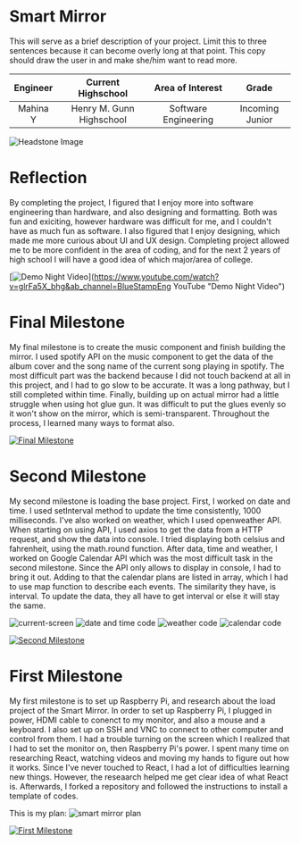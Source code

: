 ﻿# Smart Mirror
This will serve as a brief description of your project. Limit this to three sentences because it can become overly long at that point. This copy should draw the user in and make she/him want to read more.

| **Engineer** | **Current Highschool** | **Area of Interest** | **Grade** |
|:--:|:--:|:--:|:--:|
| Mahina Y | Henry M. Gunn Highschool | Software Engineering | Incoming Junior

![Headstone Image](https://cdn.discordapp.com/attachments/632794105931628544/868193748914421780/unknown.png)

# Reflection
By completing the project, I figured that I enjoy more into software engineering than hardware, and also designing and formatting. Both was fun and exiciting, however hardware was difficult for me, and I couldn't have as much fun as software. I also figured that I enjoy designing, which made me more curious about UI and UX design. Completing project allowed me to be more confident in the area of coding, and for the next 2 years of high school I will have a good idea of which major/area of college.

[![Demo Night Video](https://res.cloudinary.com/marcomontalbano/image/upload/v1627064797/video_to_markdown/images/youtube--glrFa5X_bhg-c05b58ac6eb4c4700831b2b3070cd403.jpg)](https://www.youtube.com/watch?v=glrFa5X_bhg&ab_channel=BlueStampEng YouTube "Demo Night Video")

# Final Milestone
My final milestone is to create the music component and finish building the mirror. I used spotify API on the music component to get the data of the album cover and the song name of the current song playing in spotify. The most difficult part was the backend because I did not touch backend at all in this project, and I had to go slow to be accurate. It was a long pathway, but I still completed within time. Finally, building up on actual mirror had a little struggle when using hot glue gun. It was difficult to put the glues evenly so it won't show on the mirror, which is semi-transparent. Throughout the process, I learned many ways to format also.

[![Final Milestone](https://res.cloudinary.com/marcomontalbano/image/upload/v1627061217/video_to_markdown/images/youtube--pV-glzvzfx4-c05b58ac6eb4c4700831b2b3070cd403.jpg)](https://www.youtube.com/watch?v=pV-glzvzfx4&ab_channel=BlueStampEng "Final Milestone")

# Second Milestone
My second milestone is loading the base project. First, I worked on date and time. I used setInterval method to update the time consistently, 1000 milliseconds. I've also worked on weather, which I used openweather API. When starting on using API, I used axios to get the data from a HTTP request, and show the data into console. I tried displaying both celsius and fahrenheit, using the math.round function. After data, time and weather, I worked on Google Calendar API which was the most difficult task in the second milestone. Since the API only allows to display in console, I had to bring it out. Adding to that the calendar plans are listed in array,  which I had to use map function to describe each events. The similarity they have, is interval. To update the data, they all have to get interval or else it will stay the same. 

![current-screen](https://user-images.githubusercontent.com/86208680/125990560-f2f45da7-f182-43a1-a131-23ec12521c8e.png)
![date and time code](https://user-images.githubusercontent.com/86208680/125989968-0dd969e4-0abb-4256-82b6-235e333ba5a3.png)
![weather code](https://user-images.githubusercontent.com/86208680/125990165-fa0ba0d6-872c-4778-8dd7-bdd840c1ec70.png)
![calendar code](https://user-images.githubusercontent.com/86208680/125990333-b042de9a-1bb2-4847-bc3e-0bd434b37b65.png)

[![Second Milestone](https://res.cloudinary.com/marcomontalbano/image/upload/v1627061264/video_to_markdown/images/youtube--kOc-aDEDqMg-c05b58ac6eb4c4700831b2b3070cd403.jpg)](https://www.youtube.com/watch?v=kOc-aDEDqMg&ab_channel=BlueStampEng "Second Milestone")

# First Milestone

My first milestone is to set up Raspberry Pi, and research about the load project of the Smart Mirror. In order to set up Raspberry Pi, I plugged in power, HDMI cable to conenct to my monitor, and also a mouse and a keyboard. I also set up on SSH and VNC to connect to other computer and control from them. I had a trouble turning on the screen which I realized that I had to set the monitor on, then Raspberry Pi's power. I spent many time on researching React, watching videos and moving my hands to figure out how it works. Since I've never touched to React, I had a lot of difficulties learning new things. However, the reseaarch helped me get clear idea of what React is. Afterwards, I forked a repository and followed the instructions to install a template of codes. 

This is my plan:
![smart mirror plan](https://user-images.githubusercontent.com/86208680/125983245-1f7d3d2c-04b0-400b-a60f-53addb83cce8.png)

[![First Milestone](https://res.cloudinary.com/marcomontalbano/image/upload/v1626452238/video_to_markdown/images/youtube--GjW4djhJulg-c05b58ac6eb4c4700831b2b3070cd403.jpg)](https://www.youtube.com/watch?v=GjW4djhJulg&ab_channel=BlueStampEng "First Milestone")
